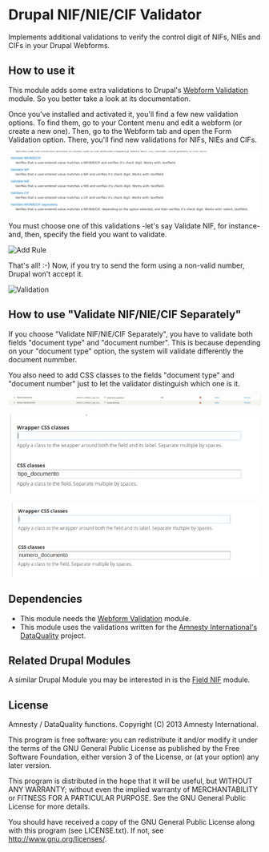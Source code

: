 Drupal NIF/NIE/CIF Validator
============================

Implements additional validations to verify the control digit of NIFs, NIEs and CIFs in your Drupal Webforms.

How to use it
-------------

This module adds some extra validations to Drupal's [Webform Validation](https://drupal.org/project/webform_validation) module. So you better take a look at its documentation.

Once you've installed and activated it, you'll find a few new validation options. To find them, go to your Content menu and edit a webform (or create a new one). Then, go to the Webform tab and open the Form Validation option. There, you'll find new validations for NIFs, NIEs and CIFs.

![New Validations](https://github.com/amnesty/drupal-nif-nie-cif-validator/blob/master/img/Selection_179.png "New Validations")

You must choose one of this validations -let's say Validate NIF, for instance- and, then, specify the field you want to validate.

![Add Rule](https://github.com/amnesty/drupal-nif-nie-cif-validator/raw/master/img/new-rule.png "New Rule")

That's all! :-) Now, if you try to send the form using a non-valid number, Drupal won't accept it.

![Validation](https://github.com/amnesty/drupal-nif-nie-cif-validator/raw/master/img/validation.png "Validation")


How to use "Validate NIF/NIE/CIF Separately"
-------------
If you choose "Validate NIF/NIE/CIF Separately", you have to validate both fields "document type" and "document number". This is because depending on your "document type" option, the system will validate differently the document nummber.

You also need to add CSS classes to the fields "document type" and "document number" just to let the validator distinguish which one is it.

![Fields](https://github.com/amnesty/drupal-nif-nie-cif-validator/blob/master/img/Selection_182.png "Fields")

![Document_type](https://github.com/amnesty/drupal-nif-nie-cif-validator/blob/master/img/Selection_180.png "Document type")

![Document_number](https://github.com/amnesty/drupal-nif-nie-cif-validator/blob/master/img/Selection_181.png "Document number")


Dependencies
------------

* This module needs the [Webform Validation](https://drupal.org/project/webform_validation) module.
* This module uses the validations written for the [Amnesty International's DataQuality](https://github.com/amnesty/dataquality) project.

Related Drupal Modules
----------------------

A similar Drupal Module you may be interested in is the [Field NIF](https://drupal.org/project/field_nif) module.

License
-------

Amnesty / DataQuality functions. Copyright (C) 2013 Amnesty International.

This program is free software: you can redistribute it and/or modify it under the terms of the GNU General Public License as published by the Free Software Foundation, either version 3 of the License, or (at your option) any later version.

This program is distributed in the hope that it will be useful, but WITHOUT ANY WARRANTY; without even the implied warranty of MERCHANTABILITY or FITNESS FOR A PARTICULAR PURPOSE. See the GNU General Public License for more details.

You should have received a copy of the GNU General Public License along with this program (see LICENSE.txt). If not, see http://www.gnu.org/licenses/.

